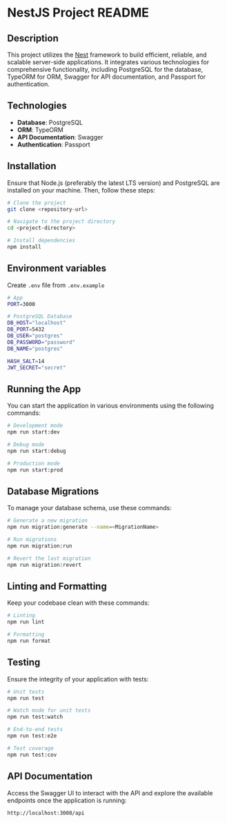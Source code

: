 # NestJS Project README

## Description

This project utilizes the [Nest](https://github.com/nestjs/nest) framework to build efficient, reliable, and scalable server-side applications. It integrates various technologies for comprehensive functionality, including PostgreSQL for the database, TypeORM for ORM, Swagger for API documentation, and Passport for authentication.

## Technologies

- **Database**: PostgreSQL
- **ORM**: TypeORM
- **API Documentation**: Swagger
- **Authentication**: Passport

## Installation

Ensure that Node.js (preferably the latest LTS version) and PostgreSQL are installed on your machine. Then, follow these steps:

```bash
# Clone the project
git clone <repository-url>

# Navigate to the project directory
cd <project-directory>

# Install dependencies
npm install
```

## Environment variables

Create `.env` file from `.env.example`

```bash
# App
PORT=3000

# PostgreSQL Database
DB_HOST="localhost"
DB_PORT=5432
DB_USER="postgres"
DB_PASSWORD="password"
DB_NAME="postgres"

HASH_SALT=14
JWT_SECRET="secret"
```

## Running the App

You can start the application in various environments using the following commands:

```bash
# Development mode
npm run start:dev

# Debug mode
npm run start:debug

# Production mode
npm run start:prod
```

## Database Migrations

To manage your database schema, use these commands:

```bash
# Generate a new migration
npm run migration:generate --name=<MigrationName>

# Run migrations
npm run migration:run

# Revert the last migration
npm run migration:revert
```

## Linting and Formatting

Keep your codebase clean with these commands:

```bash
# Linting
npm run lint

# Formatting
npm run format
```

## Testing

Ensure the integrity of your application with tests:

```bash
# Unit tests
npm run test

# Watch mode for unit tests
npm run test:watch

# End-to-end tests
npm run test:e2e

# Test coverage
npm run test:cov
```

## API Documentation

Access the Swagger UI to interact with the API and explore the available endpoints once the application is running:

```bash
http://localhost:3000/api
```
